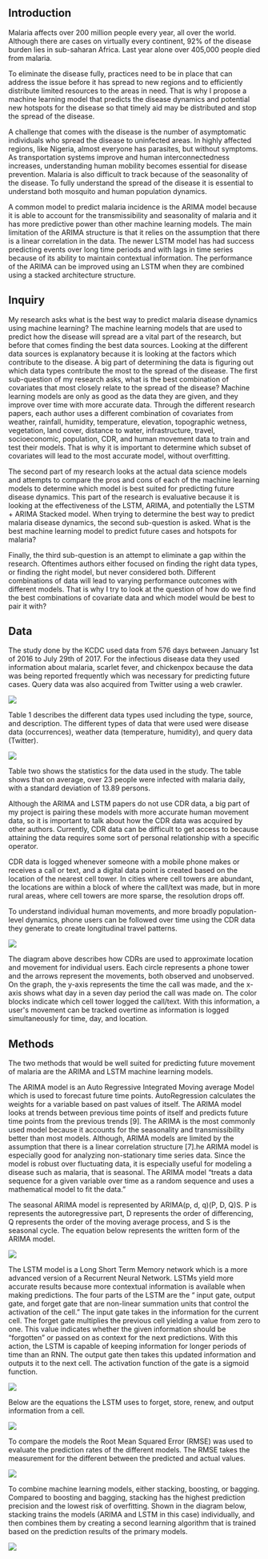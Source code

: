 ## Introduction
Malaria affects over 200 million people every year, all over the world. Although there are cases on virtually every continent, 92% of the disease burden lies in sub-saharan Africa. Last year alone over 405,000 people died from malaria. 

To eliminate the disease fully, practices need to be in place that can address the issue before it has spread to new regions and to efficiently distribute limited resources to the areas in need. That is why I propose a machine learning model that predicts the disease dynamics and potential new hotspots for the disease so that timely aid may be distributed and stop the spread of the disease. 

A challenge that comes with the disease is the number of asymptomatic individuals who spread the disease to uninfected areas. In highly affected regions, like Nigeria, almost everyone has parasites, but without symptoms. As transportation systems improve and human interconnectedness increases, understanding human mobility becomes essential for disease prevention. Malaria is also difficult to track because of the seasonality of the disease. To fully understand the spread of the disease it is essential to understand both mosquito and human population dynamics.

A common model to predict malaria incidence is the ARIMA model because it is able to account for the transmissibility and seasonality of malaria and it has more predictive power than other machine learning models. The main limitation of the ARIMA structure is that it relies on the assumption that there is a linear correlation in the data. The newer LSTM model has had success predicting events over long time periods and with lags in time series because of its ability to maintain contextual information. The performance of the ARIMA can be improved using an LSTM when they are combined using a stacked architecture structure. 

## Inquiry
My research asks what is the best way to predict malaria disease dynamics using machine learning? The machine learning models that are used to predict how the disease will spread are a vital part of the research, but before that comes finding the best data sources. Looking at the different data sources is explanatory because it is looking at the factors which contribute to the disease. A big part of determining the data is figuring out which data types contribute the most to the spread of the disease. The first sub-question of my research asks, what is the best combination of covariates that most closely relate to the spread of the disease? Machine learning models are only as good as the data they are given, and they improve over time with more accurate data. Through the different research papers, each author uses a different combination of covariates from weather, rainfall, humidity, temperature, elevation, topographic wetness, vegetation, land cover, distance to water, infrastructure, travel, socioeconomic, population, CDR, and human movement data to train and test their models. That is why it is important to determine which subset of covariates will lead to the most accurate model, without overfitting. 

The second part of my research looks at the actual data science models and attempts to compare the pros and cons of each of the machine learning models to determine which model is best suited for predicting future disease dynamics. This part of the research is evaluative because it is looking at the effectiveness of the LSTM, ARIMA, and potentially the LSTM + ARIMA Stacked model. When trying to determine the best way to predict malaria disease dynamics, the second sub-question is asked. What is the best machine learning model to predict future cases and hotspots for malaria? 

Finally, the third sub-question is an attempt to eliminate a gap within the research. Oftentimes authors either focused on finding the right data types, or finding the right model, but never considered both. Different combinations of data will lead to varying performance outcomes with different models. That is why I try to look at the question of how do we find the best combinations of covariate data and which model would be best to pair it with? 

## Data 
The study done by the KCDC used data from 576 days between January 1st of 2016 to July 29th of 2017. For the infectious disease data they used information about malaria, scarlet fever, and chickenpox because the data was being reported frequently which was necessary for predicting future cases. Query data was also acquired from Twitter using a web crawler. 

![](data1.png)

Table 1 describes the different data types used including the type, source, and description. The different types of data that were used were disease data (occurrences), weather data (temperature, humidity), and query data (Twitter). 

![](data2.png)

Table two shows the statistics for the data used in the study. The table shows that on average, over 23 people were infected with malaria daily, with a standard deviation of 13.89 persons. 

Although the ARIMA and LSTM papers do not use CDR data, a big part of my project is pairing these models with more accurate human movement data, so it is important to talk about how the CDR data was acquired by other authors. Currently, CDR data can be difficult to get access to because attaining the data requires some sort of personal relationship with a specific operator. 

CDR data is logged whenever someone with a mobile phone makes or receives a call or text, and a digital data point is created based on the location of the nearest cell tower. In cities where cell towers are abundant, the locations are within a block of where the call/text was made, but in more rural areas, where cell towers are more sparse, the resolution drops off. 

To understand individual human movements, and more broadly population-level dynamics, phone users can be followed over time using the CDR data they generate to create longitudinal travel patterns. 

![](cdr.png)

The diagram above describes how CDRs are used to approximate location and movement for individual users. Each circle represents a phone tower and the arrows represent the movements, both observed and unobserved. On the graph, the y-axis represents the time the call was made, and the x-axis shows what day in a seven day period the call was made on. The color blocks indicate which cell tower logged the call/text. With this information, a user's movement can be tracked overtime as information is logged simultaneously for time, day, and location. 

## Methods 
The two methods that would be well suited for predicting future movement of malaria are the ARIMA and LSTM machine learning models. 

The ARIMA model is an Auto Regressive Integrated Moving average Model which is used to forecast future time points. 
AutoRegression calculates the weights for a variable based on past values of itself. The ARIMA model looks at trends between previous time points of itself and predicts future time points from the previous trends [9]. The ARIMA is the most commonly used model because it accounts for the seasonality and transmissibility better than most models. Although, ARIMA models are limited by the assumption that there is a linear correlation structure [7].he ARIMA model is especially good for analyzing non-stationary time series data. Since the model is robust over fluctuating data, it is especially useful for modeling a disease such as malaria, that is seasonal. The ARIMA model “treats a data sequence for a given variable over time as a random sequence and uses a mathematical model to fit the data.”

The seasonal ARIMA model is represented by ARIMA(p, d, q)(P, D, Q)S. P is represents the autoregressive part, D represents the order of differencing, Q represents the order of the moving average process, and S is the seasonal cycle. The equation below represents the written form of the ARIMA model. 

![](arima_eq.png)

The LSTM model is a Long Short Term Memory network which is a more advanced version of a Recurrent Neural Network. LSTMs yield more accurate results because more contextual information is available when making predictions. The four parts of the LSTM are the “ input gate, output gate, and forget gate that are non-linear summation units that control the activation of the cell.” The input gate takes in the information for the current cell. The forget gate multiplies the previous cell yielding a value from zero to one. This value indicates whether the given information should be “forgotten” or passed on as context for the next predictions. With this action, the LSTM is capable of keeping information for longer periods of time than an RNN. The output gate then takes this updated information and outputs it to the next cell. The activation function of the gate is a sigmoid function. 

![](lstm.png)

Below are the equations the LSTM uses to forget, store, renew, and output information from a cell. 

![](lstm_eq.png)

To compare the models the Root Mean Squared Error (RMSE) was used to evaluate the prediction rates of the different models. The RMSE takes the measurement for the different between the predicted and actual values. 

![](rmse.png)

To combine machine learning models, either stacking, boosting, or bagging. Compared to boosting and bagging, stacking has the highest prediction precision and the lowest risk of overfitting. Shown in the diagram below, stacking trains the models (ARIMA and LSTM in this case) individually, and then combines them by creating a second learning algorithm that is trained based on the prediction results of the primary models. 

![](stacked.png)
